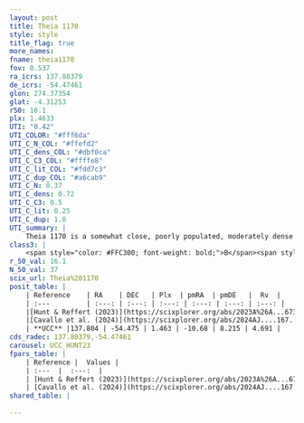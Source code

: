 ```yaml
---
layout: post
title: Theia 1170
style: style
title_flag: true
more_names: 
fname: theia1170
fov: 0.537
ra_icrs: 137.80379
de_icrs: -54.47461
glon: 274.37354
glat: -4.31253
r50: 16.1
plx: 1.4633
UTI: "0.42"
UTI_COLOR: "#fff6da"
UTI_C_N_COL: "#ffefd2"
UTI_C_dens_COL: "#dbf0ca"
UTI_C_C3_COL: "#ffffe8"
UTI_C_lit_COL: "#fdd7c3"
UTI_C_dup_COL: "#a6cab9"
UTI_C_N: 0.37
UTI_C_dens: 0.72
UTI_C_C3: 0.5
UTI_C_lit: 0.25
UTI_C_dup: 1.0
UTI_summary: |
    Theia 1170 is a somewhat close, poorly populated, moderately dense object of intermediate C3 quality. It was recently reported in the literature.
class3: |
    <span style="color: #FFC300; font-weight: bold;">B</span><span style="color: #FFC300; font-weight: bold;">B</span>
r_50_val: 16.1
N_50_val: 37
scix_url: Theia%201170
posit_table: |
    | Reference    | RA    | DEC   | Plx  | pmRA  | pmDE   |  Rv  |
    | :---         | :---: | :---: | :---: | :---: | :---: | :---: |
    |[Hunt & Reffert (2023)](https://scixplorer.org/abs/2023A%26A...673A.114H) | 137.639 | -54.555 | 1.493 | -10.746 | 8.289 | 8.269 |
    |[Cavallo et al. (2024)](https://scixplorer.org/abs/2024AJ....167...12C) | 137.338 | -54.249 | 1.491 | -- | -- | -- |
    | **UCC** |137.804 | -54.475 | 1.463 | -10.68 | 8.215 | 4.691 | 
cds_radec: 137.80379,-54.47461
carousel: UCC_HUNT23
fpars_table: |
    | Reference |  Values |
    | :---  |  :---:  |
    | [Hunt & Reffert (2023)](https://scixplorer.org/abs/2023A%26A...673A.114H) | `AV50=0.169, diffAV50=0.839, MOD50=9.03, logAge50=8.208` |
    | [Cavallo et al. (2024)](https://scixplorer.org/abs/2024AJ....167...12C) | `AV50=0.36, dMod50=9.15, logAge50=7.85, [Fe/H]50=0.37` |
shared_table: |
    
---
```

